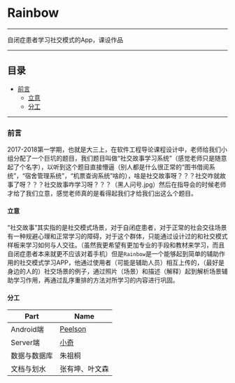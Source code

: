 # Rainbow
- - -
自闭症患者学习社交模式的App，课设作品
- - -
## 目录
- [前言](#前言)
  - [立意](#立意)
  - [分工](#分工)

- - -

<span id="前言"/>

### 前言

2017-2018第一学期，也就是大三上，在软件工程导论课程设计中，老师给我们小组分配了一个巨坑的题目，我们题目叫做“社交故事学习系统”（感觉老师只是随意起了个名字），以听到这个题目直接懵逼（别人都是什么很正常的“图书借阅系统”，“宿舍管理系统”，“机票查询系统”啥的），啥是社交故事呀？？？社交咋就故事了呀？？？社交故事咋学习呀？？？（黑人问号.jpg）然后在指导会的时候老师才给了我们立意，感觉老师真的是看得起我们才给我们出这么个题目。 

<span id="立意"/>

#### 立意

“社交故事”其实指的是社交模式场景，对于自闭症患者，对于正常的社会交往场景有一种规避心理和正常学习的障碍，对于这个群体，只能通过设计过的和社交模式样板来学习如何与人交往。（虽然我更希望有更加专业的手段和教材来学习，而且自闭症患者本来就更不应该对着手机）但是`Rainbow`是一个能够起到简单的辅助作用的社交模式学习APP，他通过使用者（可能是辅助人员）相互上传的，（最好是身边的人的）社交场景的例子，通过照片（场景）和描述（解释）起到解析场景辅助学习作用，再通过乱序重排的方法对所学习的内容进行巩固。

<span id="分工"/>

#### 分工

|Part|Name|
|-|-|
|Android端|[Peelson][1]|
|Server端|[小奇][2]|
|数据与数据库|朱祖桐|
|文档与划水|张有坤、叶文森|


  [1]: https://github.com/escnqh
  [2]: https://github.com/carlthenight
